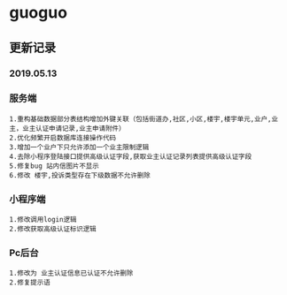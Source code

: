 # guoguo
## 更新记录
### 2019.05.13
### 服务端
    1.重构基础数据部分表结构增加外键关联（包括街道办,社区,小区,楼宇,楼宇单元,业户,业主，业主认证申请记录,业主申请附件）
    2.优化频繁开启数据库连接操作代码
    3.增加一个业户下只允许添加一个业主限制逻辑
    4.去除小程序登陆接口提供高级认证字段,获取业主认证记录列表提供高级认证字段
    5.修复bug 站内信图片不显示
    6.修改 楼宇,投诉类型存在下级数据不允许删除
### 小程序端
    1.修改调用login逻辑   
    2.修改获取高级认证标识逻辑   
### Pc后台
    1.修改为 业主认证信息已认证不允许删除
    2.修复提示语
